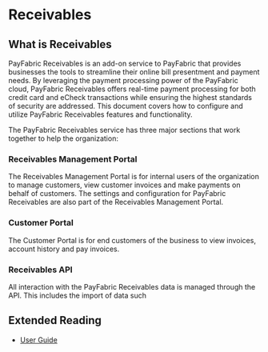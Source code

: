 Receivables
=======

What is Receivables
---------------

PayFabric Receivables is an add-on service to PayFabric that provides businesses the tools to
streamline their online bill presentment and payment needs. By leveraging the payment processing
power of the PayFabric cloud, PayFabric Receivables offers real-time payment processing for both
credit card and eCheck transactions while ensuring the highest standards of security are addressed.
This document covers how to configure and utilize PayFabric Receivables features and functionality.  

The PayFabric Receivables service has three major sections that work together to help the
organization:  

### Receivables Management Portal
The Receivables Management Portal is for internal users of the organization to manage
customers, view customer invoices and make payments on behalf of customers. The settings
and configuration for PayFabric Receivables are also part of the Receivables Management
Portal.  

### Customer Portal
The Customer Portal is for end customers of the business to view invoices, account history and
pay invoices.  

### Receivables API
All interaction with the PayFabric Receivables data is managed through the API. This includes
the import of data such 


Extended Reading
----------------

* [User Guide](http://www.nodus.com/documentation/PayFabric-Receivables-User-Guide.pdf)
